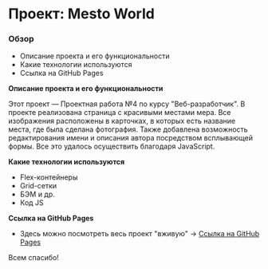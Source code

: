 # Проект: Mesto World

### Обзор
* Описание проекта и его функциональности
* Какие технологии используются
* Ссылка на GitHub Pages

**Описание проекта и его функциональности**

Этот проект — Проектная работа №4 по курсу "Веб-разработчик". В проекте реализована страница с красивыми местами мера. Все изображения расположены в карточках, в которых есть название места, где была сделана фотография. Также добавлена возможность редактирования имени и описания автора посредством всплывающей формы. Все это удалось осуществить благодаря JavaScript.

**Какие технологии используются**

* Flex-контейнеры
* Grid-сетки
* БЭМ и др.
* Код JS

**Ссылка на GitHub Pages**
* Здесь можно посмотреть весь проект "вживую" -> [Ссылка на GitHub Pages](https://maksimyakushenkov.github.io/mesto/)

Всем спасибо!
